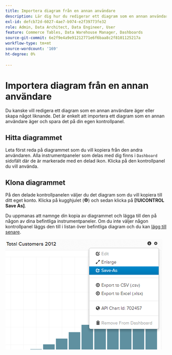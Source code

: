 ```yaml
---
title: Importera diagram från en annan användare
description: Lär dig hur du redigerar ett diagram som en annan användare äger eller skapar något liknande.
exl-id: defcb72d-6027-4ae7-b974-e2f39773fe32
role: Admin, Data Architect, Data Engineer, User
feature: Commerce Tables, Data Warehouse Manager, Dashboards
source-git-commit: 6e2f9e4a9e91212771e6f6baa8c2f8101125217a
workflow-type: tm+mt
source-wordcount: '169'
ht-degree: 0%

---
```


# Importera diagram från en annan användare

Du kanske vill redigera ett diagram som en annan användare äger eller skapa något liknande. Det är enkelt att importera ett diagram som en annan användare äger och spara det på din egen kontrollpanel.

## Hitta diagrammet

Leta först reda på diagrammet som du vill kopiera från den andra användaren. Alla instrumentpaneler som delas med dig finns i `Dashboard` sidofält där de är markerade med en delad ikon. Klicka på den kontrollpanel du vill använda.

## Klona diagrammet

På den delade kontrollpanelen väljer du det diagram som du vill kopiera till ditt eget konto. Klicka på kugghjulet (![](../../assets/gear-icon.png)) och sedan klicka på **[!UICONTROL Save As]**.

Du uppmanas att namnge din kopia av diagrammet och lägga till den på någon av dina befintliga instrumentpaneler. Om du inte väljer någon kontrollpanel läggs den till i listan över befintliga diagram och du kan [lägg till senare](../../data-user/dashboards/add-charts-dashboard.md).

![totalt antal kunder](../../assets/total-customers.png)
